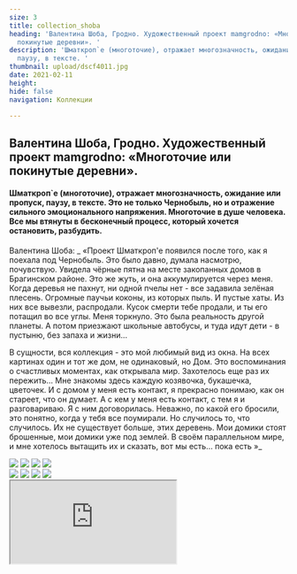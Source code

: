 ```yaml
---
size: 3
title: collection_shoba
heading: 'Валентина Шоба, Гродно. Художественный проект mamgrodno: «Многоточие или
  покинутые деревни». '
description: 'Шматкроп`е (многоточие), отражает многозначность, ожидание или пропуск,
  паузу, в тексте. '
thumbnail: upload/dscf4011.jpg
date: 2021-02-11
height: 
hide: false
navigation: Коллекции

---
```

## **Валентина Шоба, Гродно. Художественный проект mamgrodno: «Многоточие или покинутые деревни».**

#### Шматкроп\`е (многоточие), отражает многозначность, ожидание или пропуск, паузу, в тексте. Это не только Чернобыль, но и отражение сильного эмоционального напряжения. Многоточие в душе человека. Все мы втянуты в бесконечный процесс, который хочется остановить, разбудить.

Валентина Шоба: _ «Проект Шматкроп'е появился после того, как я поехала под Чернобыль. Это было давно, думала насмотрю, почувствую. Увидела чёрные пятна на месте закопанных домов в Брагинском районе. Это же жуть, и она аккумулируется через меня. Когда деревья не пахнут, ни одной пчелы нет - все задавила зелёная плесень. Огромные паучьи коконы, из которых пыль. И пустые хаты. Из них все вывезли, распродали. Кусок смерти тебе продали, и ты его потащил во все углы. Меня торкнуло. Это была реальность другой планеты. А потом приезжают школьные автобусы, и туда идут дети - в пустыню, без запаха и жизни…

В сущности, вся коллекция - это мой любимый вид из окна. На всех картинах один и тот же дом, не одинаковый, но Дом. Это воспоминания о счастливых моментах, как открывала мир. Захотелось еще раз их пережить… Мне знакомы здесь каждую козявочка, букашечка, цветочек. И с домом у меня есть контакт, я прекрасно понимаю, как он стареет, что он думает. А с кем у меня есть контакт, с тем я и разговариваю. Я с ним договорилась. Неважно, по какой его бросили, это понятно, когда у тебя все поумирали. Но случилось то, что случилось. Их не существует больше, этих деревень. Мои домики стоят брошенные, мои домики уже под землей. В своём параллельном мире, и мне хотелось вытащить их и сказать, вот мы есть… пока есть »_

<div class = "gallery4"> 
<!-- Смените gallery2 на gallery3 или gallery4, цифра определяет количество картинок в одном ряду -->
<a href="https://imgur.com/CtbK4DF"><img
src="https://i.imgur.com/CtbK4DF.jpg "></a> 
<a href="https://imgur.com/kVTomGE"><img src="https://i.imgur.com/kVTomGE.jpg"></a>
<a href = "https://imgur.com/1rOjhNU"><img 
src="https://i.imgur.com/1rOjhNU.jpg"></a>
<a href="https://imgur.com/ X6M9I4C "><img 
src =" https://i.imgur.com/X6M9I4C.jpg "></a> 
</div>

<div class = "gallery4"> 
<!-- Смените gallery2 на gallery3 или gallery4, цифра определяет количество картинок в одном ряду -->
<a href="https://imgur.com/s6UpL5S"><img src="https://i.imgur.com/s6UpL5S.jpg"></a>
<a href="https://imgur.com/gHpuKUT"><img 
src="https://i.imgur.com/ gHpuKUT.jpg "></a>
<a href="https://imgur.com/X6mSkLk"><img 
src="https://i.imgur.com/X6mSkLk.jpg"></a> 
<a href= "https://imgur.com/ BhDpeBL "><img 
src="https://i.imgur.com/BhDpeBL.jpg "></a>
</div>

<div><iframe class="youtube" src="https://www.youtube.com/embed/z0iFRVRGlGU"></div>

<div><iframe class="youtube" src="https://www.youtube.com/embed/uVxDuOCYbig"></div>

Виртуальный тур по выставке Шматкроп\`е [здесь](https://www.mamgrodno.com/shoba_village/)

[Валентина Шоба: «Работаю, когда темно, днём я не знаю, что мне с собой делать»](https://www.mamgrodno.com/projects/shoba_village.html)